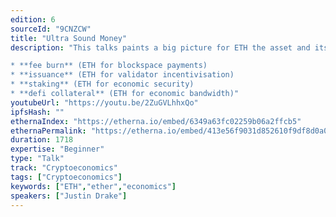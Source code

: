 ```yaml
---
edition: 6
sourceId: "9CNZCW"
title: "Ultra Sound Money"
description: "This talks paints a big picture for ETH the asset and its macro cashflows. We discuss unique dynamics arising from:

* **fee burn** (ETH for blockspace payments)
* **issuance** (ETH for validator incentivisation)
* **staking** (ETH for economic security)
* **defi collateral** (ETH for economic bandwidth)"
youtubeUrl: "https://youtu.be/2ZuGVLhhxQo"
ipfsHash: ""
ethernaIndex: "https://etherna.io/embed/6349a63fc02259b06a2ffcb5"
ethernaPermalink: "https://etherna.io/embed/413e56f9031d852610f9df8d0a09a64d017456f68287354706e74eca5a865c10"
duration: 1718
expertise: "Beginner"
type: "Talk"
track: "Cryptoeconomics"
tags: ["Cryptoeconomics"]
keywords: ["ETH","ether","economics"]
speakers: ["Justin Drake"]
---
```

